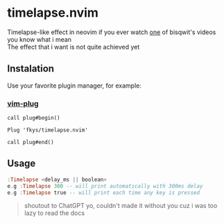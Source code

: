 # timelapse.nvim
Timelapse-like effect in neovim
if you ever watch [one](https://www.youtube.com/watch?v=vkUwT9U1GzA) of bisqwit's videos you know what i mean  
The effect that i want is not quite achieved yet

## Instalation
Use your favorite plugin manager, for example:
### [vim-plug](https://github.com/junegunn/vim-plug)
```vim
call plug#begin()

Plug 'fkys/timelapse.nvim'

call plug#end()
```
## Usage
```Haskell
:Timelapse <delay_ms || boolean>
e.g :Timelapse 300 -- will print automatically with 300ms delay
e.g :Timelapse true -- will print each time any key is pressed
```

> shoutout to ChatGPT yo, couldn't made it without you cuz i was too lazy to read the docs
